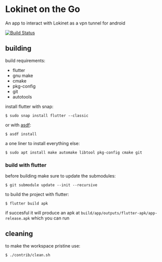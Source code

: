 # Lokinet on the Go

An app to interact with Lokinet as a vpn tunnel for android

[![Build Status](https://ci.oxen.rocks/api/badges/oxen-io/lokinet-flutter-app/status.svg)](https://ci.oxen.rocks/oxen-io/lokinet-flutter-app)


## building

build requirements:

* flutter
* gnu make
* cmake
* pkg-config
* git
* autotools

install flutter with snap:

    $ sudo snap install flutter --classic

or with [asdf](https://github.com/asdf-vm/asdf):

    $ asdf install

a one liner to install everything else:

    $ sudo apt install make automake libtool pkg-config cmake git

### build with flutter

before building make sure to update the submodules:

    $ git submodule update --init --recursive

to build the project with flutter:

    $ flutter build apk
    
if succesful it will produce an apk at `build/app/outputs/flutter-apk/app-release.apk` which you can run

## cleaning

to make the workspace pristine use:

    $ ./contrib/clean.sh
